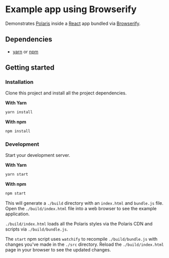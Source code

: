 # Example app using Browserify
Demonstrates [Polaris](https://polaris.shopify.com) inside a [React](https://facebook.github.io/react/) app bundled via [Browserify](http://browserify.org/).

## Dependencies
- [yarn](https://github.com/yarnpkg/yarn/) or [npm](https://www.npmjs.com/)

## Getting started
### Installation

Clone this project and install all the project dependencies.

**With Yarn**

```bash
yarn install
```

**With npm**

```bash
npm install
```

### Development
Start your development server.

**With Yarn**

```bash
yarn start
```

**With npm**

```bash
npm start
```
This will generate a `./build` directory with an `index.html` and `bundle.js` file. Open the `./build/index.html` file into a web browser to see the example application.

`./build/index.html` loads all the Polaris styles via the Polaris CDN and scripts via `./build/bundle.js`.

The `start` npm script uses `watchify` to recompile `./build/bundle.js` with changes you've made in the `./src` directory. Reload the `./build/index.html` page in your browser to see the updated changes.

